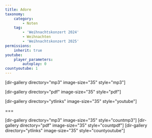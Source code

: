 ```yaml
---
title: Adore
taxonomy:
    category:
        - Noten
    tag:
        - 'Weihnachtskonzert 2024'
        - Weihnachten
        - 'Weihnachtskonzert 2025'
permissions:
    inherit: true
youtube:
    player_parameters:
        autoplay: 0
countyoutube: 1
---
```


[dir-gallery directory="mp3" image-size="35" style="mp3"]

[dir-gallery directory="pdf" image-size="35" style="pdf"]

[dir-gallery directory="ytlinks" image-size="35" style="youtube"]


===

[dir-gallery directory="mp3" image-size="35" style="countmp3"]
[dir-gallery directory="pdf" image-size="35" style="countpdf"]
[dir-gallery directory="ytlinks" image-size="35" style="countyoutube"]

